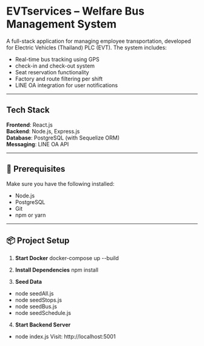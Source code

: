 # EVTservices – Welfare Bus Management System

A full-stack application for managing employee transportation, developed for Electric Vehicles (Thailand) PLC (EVT). The system includes:

- Real-time bus tracking using GPS
- check-in and check-out system
- Seat reservation functionality
- Factory and route filtering per shift
- LINE OA integration for user notifications

---

##  Tech Stack

**Frontend**: React.js  
**Backend**: Node.js, Express.js  
**Database**: PostgreSQL (with Sequelize ORM)  
**Messaging**: LINE OA API  

---

## 🔧 Prerequisites

Make sure you have the following installed:

- Node.js
- PostgreSQL
- Git
- npm or yarn

---

## 📦 Project Setup

1. **Start Docker**
docker-compose up --build

2. **Install Dependencies**
npm install

3. **Seed Data**
- node seedAll.js
- node seedStops.js
- node seedBus.js
- node seedSchedule.js

4. **Start Backend Server**
- node index.js
Visit: http://localhost:5001




